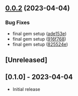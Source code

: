 ## [0.0.2](https://github.com/klueless-app-a-day/transcript_whisperer/compare/v0.0.1...v0.0.2) (2023-04-04)


### Bug Fixes

* final gem setup ([ade153e](https://github.com/klueless-app-a-day/transcript_whisperer/commit/ade153e4602f71d40674ccf20eafb144b4fe8ec8))
* final gem setup ([916f768](https://github.com/klueless-app-a-day/transcript_whisperer/commit/916f768f6e68751909019766d3c95db89f108294))
* final gem setup ([825524e](https://github.com/klueless-app-a-day/transcript_whisperer/commit/825524ed30cec3cb91522d3f0adcd0f55e958620))

## [Unreleased]

## [0.1.0] - 2023-04-04

- Initial release
